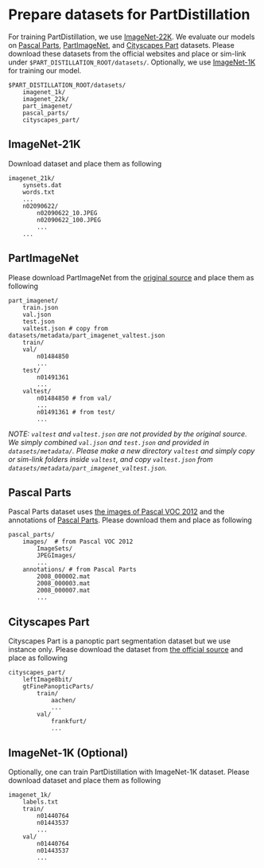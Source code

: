 # Prepare datasets for PartDistillation

For training PartDistillation, we use [ImageNet-22K](https://www.image-net.org/download.php). We evaluate our models on [Pascal Parts](http://roozbehm.info/pascal-parts/pascal-parts.html), [PartImageNet](https://github.com/TACJu/PartImageNet), and [Cityscapes Part](https://github.com/mcordts/cityscapesScripts) datasets. Please download these datasets from the official websites and place or sim-link under `$PART_DISTILLATION_ROOT/datasets/`. Optionally, we use [ImageNet-1K]() for training our model. 

```
$PART_DISTILLATION_ROOT/datasets/
    imagenet_1k/
    imagenet_22k/
    part_imagenet/
    pascal_parts/
    cityscapes_part/ 
```

## ImageNet-21K 
Download dataset and place them as following
```
imagenet_21k/
    synsets.dat 
    words.txt 
    ...
    n02090622/
        n02090622_10.JPEG
        n02090622_100.JPEG
        ...
    ...

```


## PartImageNet 
Please download PartImageNet from the [original source](https://github.com/TACJu/PartImageNet) and place them as following

```
part_imagenet/
    train.json 
    val.json
    test.json 
    valtest.json # copy from datasets/metadata/part_imagenet_valtest.json
    train/
    val/
        n01484850
        ...
    test/
        n01491361
        ...
    valtest/
        n01484850 # from val/
        ...
        n01491361 # from test/
        ...
```

*NOTE: `valtest` and `valtest.json` are not provided by the original source. We simply combined `val.json` and `test.json` and provided in `datasets/metadata/`. Please make a new directory `valtest` and simply copy or sim-link folders inside `valtest`, and copy `valtest.json` from `datasets/metadata/part_imagenet_valtest.json`.*

## Pascal Parts
Pascal Parts dataset uses [the images of Pascal VOC 2012](http://host.robots.ox.ac.uk/pascal/VOC/voc2012/index.html) and the annotations of [Pascal Parts](http://roozbehm.info/pascal-parts/pascal-parts.html). Please download them and place as following

```
pascal_parts/
    images/  # from Pascal VOC 2012
        ImageSets/
        JPEGImages/
        ...
    annotations/ # from Pascal Parts
        2008_000002.mat
        2008_000003.mat
        2008_000007.mat
        ...
```


## Cityscapes Part 
Cityscapes Part is a panoptic part segmentation dataset but we use instance only. Please download the dataset from [the official source](https://github.com/pmeletis/panoptic_parts) and place as following

```
cityscapes_part/
    leftImage8bit/
    gtFinePanopticParts/
        train/
            aachen/
            ...
        val/
            frankfurt/
            ...
```

## ImageNet-1K (Optional)
Optionally, one can train PartDistillation with ImageNet-1K dataset. Please download dataset and place them as following

```
imagenet_1k/
    labels.txt
    train/
        n01440764
        n01443537
        ...
    val/
        n01440764
        n01443537
        ...
```

